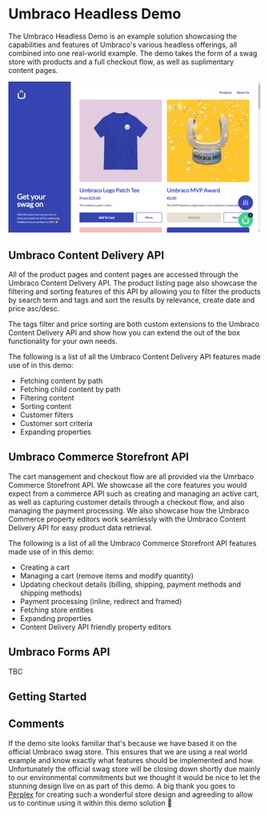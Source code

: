 # Umbraco Headless Demo

The Umbraco Headless Demo is an example solution showcasing the capabilities and features of Umbraco's various headless offerings, all combined into one real-world example. The demo takes the form of a swag store with products and a full checkout flow, as well as suplimentary content pages. 

![Homepage](assets/products.png)

## Umbraco Content Delivery API

All of the product pages and content pages are accessed through the Umbraco Content Delivery API. The product listing page also showcase the filtering and sorting features of this API by allowing you to filter the products by search term and tags and sort the results by relevance, create date and price asc/desc.

The tags filter and price sorting are both custom extensions to the Umbraco Content Delivery API and show how you can extend the out of the box functionality for your own needs.

The following is a list of all the Umbraco Content Delivery API features made use of in this demo:

* Fetching content by path
* Fetching child content by path
* Filtering content
* Sorting content
* Customer filters
* Customer sort criteria
* Expanding properties

## Umbraco Commerce Storefront API

The cart management and checkout flow are all provided via the Umrbaco Commerce Storefront API. We showcase all the core features you would expect from a commerce API such as creating and managing an active cart, as well as capturing customer details through a checkout flow, and also managing the payment processing. We also showcase how the Umbraco Commerce property editors work seamlessly with the Umbraco Content Delivery API for easy product data retrieval.

The following is a list of all the Umbraco Commerce Storefront API features made use of in this demo:

* Creating a cart
* Managing a cart (remove items and modify quantity)
* Updating checkout details (billing, shipping, payment methods and shipping methods)
* Payment processing (inline, redirect and framed)
* Fetching store entities
* Expanding properties
* Content Delivery API friendly property editors

## Umbraco Forms API

TBC

## Getting Started

## Comments

If the demo site looks familiar that's because we have based it on the official Umbraco swag store. This ensures that we are using a real world example and know exactly what features should be implemented and how. Unfortunately the official swag store will be closing down shortly due mainly to our environmental commitments but we thought it would be nice to let the stunning design live on as part of this demo. A big thank you goes to [Perplex](https://perplex.nl/) for creating such a wonderful store design and agreeding to allow us to continue using it within this demo solution 🙌 